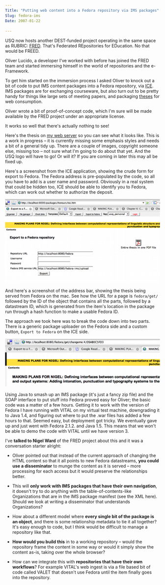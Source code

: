 ```yaml
---
Title: "Putting web content into a Fedora repository via IMS packages"
Slug: fedora-ims
Date: 2007-01-22

---
```

<div>

USQ now hosts another DEST-funded project operating in the same space as
RUBRIC: [FRED](http://del.icio.us/tag/destfred). That's Federated
REpositories for EDucation. No that would be FREED.

Oliver Lucido, a developer I've worked with before has joined the FRED
team and started immersing himself in the world of repositories and the
e-Framework.

To get him started on the immersion process I asked Oliver to knock out
a bit of code to put IMS content packages into a Fedora repository, via
[ICE](http://ice.usq.edu.au/). IMS packages are for exchanging
courseware, but also turn out to be pretty handy for things like large
sets of meeting papers, and packaging
[theses](http://del.icio.us/ptsefton/selfpreservation) for web
consumption.

Oliver wrote a bit of proof-of-concept code, which I'm sure will be made
available by the FRED project under an appropriate license.

It works so well that there's actually nothing to see!

Here's the thesis on [my web
server](http://ptsefton.com/files/packages/honours/default.htm) so you
can see what it looks like. This is a work in progress <span
class="spCh spCh0x2013">–</span> it is currently missing some emphasis
styles and needs a bit of a general tidy up. There are a couple of
images, copyright someone else, missing too <span
class="spCh spCh0x2013">–</span> not sure what I'm going to do about
that yet. And the USQ logo will have to go! Or will it? If you are
coming in later this may all be fixed up.

Here's a screenshot from the ICE application, showing the crude form for
export to Fedora. The Fedora address is pre-populated by the code, so
all you have to add is a user name and password. Obviously in a real
system that could be hidden too, ICE should be able to identify you to
Fedora, which can work out whether to authorize the deposit.

![graphics2](/blog/2007/01/22/fedora-ims/1.png)

And here's a screenshot of the address bar, showing the thesis being
served from Fedora on the mac. See how the URL for a page is
`fedora/get/` followed by the ID of the object that contains all the
parts, followed by a datastream ID, which is generated from the item's
location in the package run through a hash function to make a usable
Fedora ID.

The approach we took here was to break the code down into two parts.
There is a generic package uploader on the Fedora side and a custom
button, `Export to Fedora` on the ICE side.

![graphics1](/blog/2007/01/22/fedora-ims/2.png)

Using Java to smash up an IMS package (it's just a fancy zip file) and
the SOAP interface to put stuff into Fedora proved easy for Oliver; the
basic code was a matter of a few hours. Getting it to work with the
version of Fedora I have running with VITAL on my virtual test machine,
downgrading it to Java 1.4, and figuring out where to put the .war files
has added a few hours to that. Seemed easy, but deployment got tricky.
We eventually gave up and just went with Fedora 2.1.2. and Java 1.5.
This means that we won't be able to demo the code with VITAL until we
have version 3.

I've **talked to Nigel Ward** of the FRED project about this and it was
a conversation starter alright:

-   Oliver pointed out that instead of the current approach of changing
    the HTML content so that it all points to new Fedora datastreams,
    **you could use a disseminator** to munge the content as it is
    served <span class="spCh spCh0x2013">–</span> more processing for
    each access but it would preserve the relationships better.

-   This will **only work with IMS packages that have their own
    navigation**, it doesn't try to do anything with the
    table-of-contents-like Organizations that are in the IMS package
    manifest (see the XML here). Should we look at writing a
    disseminator that understands Organizations?

-   How about a different model where **every single bit of the package
    is an object**, and there is some relationship metadata to tie it
    all together? It's easy enough to code, but I think would be
    difficult to manage a repository like that.

-   **How would you build this** in to a working repository <span
    class="spCh spCh0x2013">–</span> would the repository frame the
    content in some way or would it simply show the content as-is,
    taking over the whole browser?

-   How can we integrate this with **repositories that have their own
    workflows**? For example VITAL's web ingest is via a file based bit
    of code called VALET that doesn't use Fedora until the item finally
    goes into the repository.

</div>

